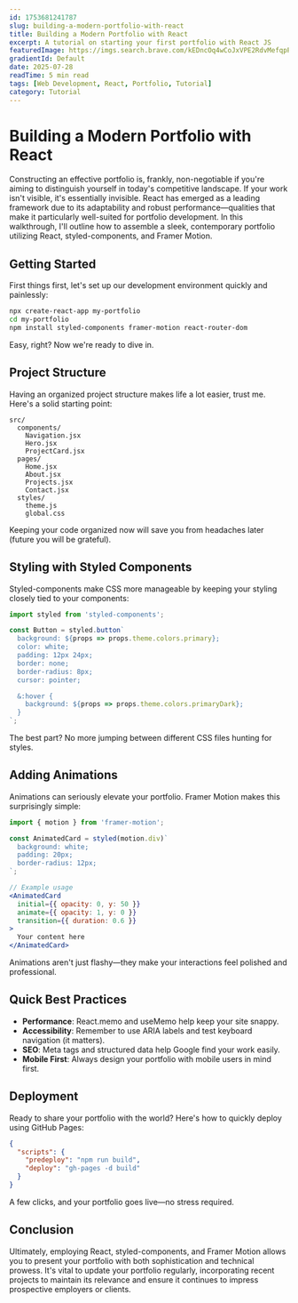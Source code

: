 ```yaml
---
id: 1753681241787
slug: building-a-modern-portfolio-with-react
title: Building a Modern Portfolio with React
excerpt: A tutorial on starting your first portfolio with React JS
featuredImage: https://imgs.search.brave.com/kEDncOq4wCoJxVPE2RdvMefqpPC6Xt852gJ-pc_OfXk/rs:fit:860:0:0:0/g:ce/aHR0cHM6Ly8xMDAw/bG9nb3MubmV0L3dw/LWNvbnRlbnQvdXBs/b2Fkcy8yMDIzLzEw/L1JlYWN0LUxvZ28t/NTAweDI4MS5wbmc
gradientId: Default
date: 2025-07-28
readTime: 5 min read
tags: [Web Development, React, Portfolio, Tutorial]
category: Tutorial
---
```


# Building a Modern Portfolio with React

Constructing an effective portfolio is, frankly, non-negotiable if you're aiming to distinguish yourself in today's competitive landscape. If your work isn't visible, it's essentially invisible. React has emerged as a leading framework due to its adaptability and robust performance—qualities that make it particularly well-suited for portfolio development. In this walkthrough, I'll outline how to assemble a sleek, contemporary portfolio utilizing React, styled-components, and Framer Motion.

## Getting Started

First things first, let's set up our development environment quickly and painlessly:

```bash
npx create-react-app my-portfolio
cd my-portfolio
npm install styled-components framer-motion react-router-dom
```

Easy, right? Now we're ready to dive in.

## Project Structure

Having an organized project structure makes life a lot easier, trust me. Here's a solid starting point:

```
src/
  components/
    Navigation.jsx
    Hero.jsx
    ProjectCard.jsx
  pages/
    Home.jsx
    About.jsx
    Projects.jsx
    Contact.jsx
  styles/
    theme.js
    global.css
```

Keeping your code organized now will save you from headaches later (future you will be grateful).

## Styling with Styled Components

Styled-components make CSS more manageable by keeping your styling closely tied to your components:

```jsx
import styled from 'styled-components';

const Button = styled.button`
  background: ${props => props.theme.colors.primary};
  color: white;
  padding: 12px 24px;
  border: none;
  border-radius: 8px;
  cursor: pointer;

  &:hover {
    background: ${props => props.theme.colors.primaryDark};
  }
`;
```

The best part? No more jumping between different CSS files hunting for styles.

## Adding Animations

Animations can seriously elevate your portfolio. Framer Motion makes this surprisingly simple:

```jsx
import { motion } from 'framer-motion';

const AnimatedCard = styled(motion.div)`
  background: white;
  padding: 20px;
  border-radius: 12px;
`;

// Example usage
<AnimatedCard
  initial={{ opacity: 0, y: 50 }}
  animate={{ opacity: 1, y: 0 }}
  transition={{ duration: 0.6 }}
>
  Your content here
</AnimatedCard>
```

Animations aren't just flashy—they make your interactions feel polished and professional.

## Quick Best Practices

* **Performance**: React.memo and useMemo help keep your site snappy.
* **Accessibility**: Remember to use ARIA labels and test keyboard navigation (it matters).
* **SEO**: Meta tags and structured data help Google find your work easily.
* **Mobile First**: Always design your portfolio with mobile users in mind first.

## Deployment

Ready to share your portfolio with the world? Here's how to quickly deploy using GitHub Pages:

```json
{
  "scripts": {
    "predeploy": "npm run build",
    "deploy": "gh-pages -d build"
  }
}
```

A few clicks, and your portfolio goes live—no stress required.

## Conclusion

Ultimately, employing React, styled-components, and Framer Motion allows you to present your portfolio with both sophistication and technical prowess. It's vital to update your portfolio regularly, incorporating recent projects to maintain its relevance and ensure it continues to impress prospective employers or clients. 
